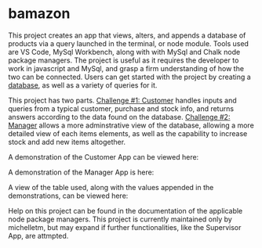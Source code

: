 # bamazon

This project creates an app that views, alters, and appends a database of products via a query launched in the terminal, or node module. Tools used are VS Code, MySql Workbench, along with with MySql and Chalk node package managers. The project is useful as it requires the developer to work in javascript and MySql, and grasp a firm understanding of how the two can be connected. Users can get started with the project by creating a [database](bamazonCust.sql), as well as a variety of queries for it.

This project has two parts. [Challenge #1: Customer](bamazonCustomer.js) handles inputs and queries from a typical customer, purchase and stock info, and returns answers according to the data found on the database. [Challenge #2: Manager](bamazonManager.js) allows a more adminstrative view of the database, allowing a more detailed view of each items elements, as well as the capability to increase stock and add new items altogether.  

A demonstration of the Customer App can be viewed here:

A demonstration of the Manager App is here: 

A view of the table used, along with the values appended in the demonstrations, can be viewed here:

Help on this project can be found in the documentation of the applicable node package managers. This project is currently maintained only by michelletm, but may expand if further functionalities, like the Supervisor App, are attmpted. 
